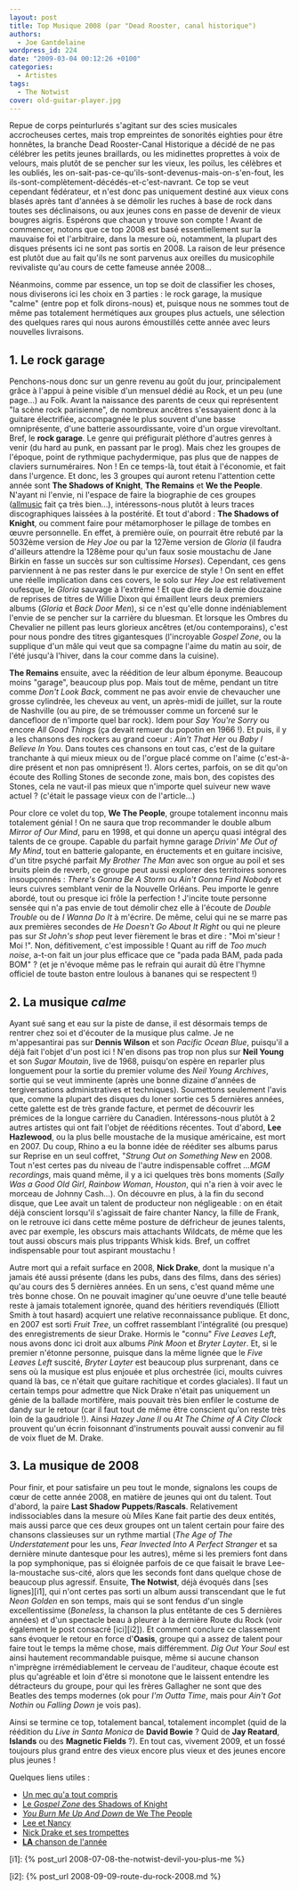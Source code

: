 ```yaml
---
layout: post
title: Top Musique 2008 (par "Dead Rooster, canal historique")
authors:
  - Joe Gantdelaine
wordpress_id: 224
date: "2009-03-04 00:12:26 +0100"
categories:
  - Artistes
tags:
  - The Notwist
cover: old-guitar-player.jpg
---
```


Repue de corps peinturlurés s'agitant sur des scies musicales accrocheuses
certes, mais trop empreintes de sonorités eighties pour être honnêtes, la
branche Dead Rooster-Canal Historique a décidé de ne pas célébrer les petits
jeunes braillards, ou les midinettes proprettes à voix de velours, mais plutôt
de se pencher sur les vieux, les poilus, les célèbres et les oubliés, les
on-sait-pas-ce-qu'ils-sont-devenus-mais-on-s'en-fout, les
ils-sont-complètement-décédés-et-c'est-navrant. Ce top se veut cependant
fédérateur, et n'est donc pas uniquement destiné aux vieux cons blasés après
tant d'années à se démolir les ruches à base de rock dans toutes ses
déclinaisons, ou aux jeunes cons en passe de devenir de vieux bougres aigris.
Espérons que chacun y trouve son compte ! Avant de commencer, notons que ce top
2008 est basé essentiellement sur la mauvaise foi et l'arbitraire, dans la
mesure où, notamment, la plupart des disques présents ici ne sont pas sortis
en 2008. La raison de leur présence est plutôt due au fait qu'ils ne sont
parvenus aux oreilles du musicophile revivaliste qu'au cours de cette fameuse
année 2008…

Néanmoins, comme par essence, un top se doit de classifier les choses, nous
diviserons ici les choix en 3 parties : le rock garage, la musique "calme"
(entre pop et folk dirons-nous) et, puisque nous ne sommes tout de même pas
totalement hermétiques aux groupes plus actuels, une sélection des quelques
rares qui nous aurons émoustillés cette année avec leurs nouvelles livraisons.

## 1. Le rock garage

Penchons-nous donc sur un genre revenu au goût du jour, principalement grâce à
l'appui à peine visible d'un mensuel dédié au Rock, et un peu (une page…) au
Folk. Avant la naissance des parents de ceux qui représentent "la scène rock
parisienne", de nombreux ancêtres s'essayaient donc à la guitare électrifiée,
accompagnée le plus souvent d'une basse omniprésente, d'une batterie
assourdissante, voire d'un orgue virevoltant. Bref, le **rock garage**. Le genre
qui préfigurait pléthore d'autres genres à venir (du hard au punk, en passant
par le prog). Mais chez les groupes de l'époque, point de rythmique
pachydermique, pas plus que de nappes de claviers surnuméraires. Non ! En ce
temps-là, tout était à l'économie, et fait dans l'urgence. Et donc, les 3
groupes qui auront retenu l'attention cette année sont **The Shadows of
Knight**, **The Remains** et **We the People**. N'ayant ni l'envie, ni l'espace
de faire la biographie de ces groupes ([allmusic][1] fait ça très bien…),
intéressons-nous plutôt à leurs traces discographiques laissées à la postérité.
Et tout d'abord : **The Shadows of Knight**, ou comment faire pour métamorphoser
le pillage de tombes en œuvre personnelle. En effet, à première ouïe, on
pourrait être rebuté par la 5032ème version de _Hey Joe_ ou par la 127ème
version de _Gloria_ (il faudra d'ailleurs attendre la 128ème pour qu'un faux
sosie moustachu de Jane Birkin en fasse un succès sur son cultissime _Horses_).
Cependant, ces gens parviennent à ne pas rester dans le pur exercice de style !
On sent en effet une réelle implication dans ces covers, le solo sur _Hey Joe_
est relativement oufesque, le _Gloria_ sauvage à l'extrême ! Et que dire de la
demie douzaine de reprises de titres de Willie Dixon qui émaillent leurs deux
premiers albums (_Gloria_ et _Back Door Men_), si ce n'est qu'elle donne
indéniablement l'envie de se pencher sur la carrière du bluesman. Et lorsque les
Ombres du Chevalier ne pillent pas leurs glorieux ancêtres (et/ou
contemporains), c'est pour nous pondre des titres gigantesques (l'incroyable
_Gospel Zone_, ou la supplique d'un mâle qui veut que sa compagne l'aime du
matin au soir, de l'été jusqu'à l'hiver, dans la cour comme dans la cuisine).

**The Remains** ensuite, avec la réédition de leur album éponyme. Beaucoup moins
"garage", beaucoup plus pop. Mais tout de même, pendant un titre comme _Don't
Look Back_, comment ne pas avoir envie de chevaucher une grosse cylindrée, les
cheveux au vent, un après-midi de juillet, sur la route de Nashville (ou au
pire, de se trémousser comme un forcené sur le dancefloor de n'importe quel bar
rock). Idem pour _Say You're Sorry_ ou encore _All Good Things_ (ça devait
remuer du popotin en 1966 !). Et puis, il y a les chansons des rockers au grand
coeur : _Ain't That Her_ ou _Baby I Believe In You_. Dans toutes ces chansons en
tout cas, c'est de la guitare tranchante à qui mieux mieux ou de l'orgue placé
comme on l'aime (c'est-à-dire présent et non pas omniprésent !). Alors certes,
parfois, on se dit qu'on écoute des Rolling Stones de seconde zone, mais bon,
des copistes des Stones, cela ne vaut-il pas mieux que n'importe quel suiveur
new wave actuel ? (c'était le passage vieux con de l'article…)

Pour clore ce volet du top, **We The People**, groupe totalement inconnu mais
totalement génial ! On ne saura que trop recommander le double album _Mirror of
Our Mind_, paru en 1998, et qui donne un aperçu quasi intégral des talents de ce
groupe. Capable du parfait hymne garage _Drivin' Me Out of My Mind_, tout en
batterie galopante, en éructements et en guitare incisive, d'un titre psyché
parfait _My Brother The Man_ avec son orgue au poil et ses bruits plein de
reverb, ce groupe peut aussi explorer des territoires sonores insoupçonnés :
_There's Gonna Be A Storm_ ou _Ain't Gonna Find Nobody_ et leurs cuivres
semblant venir de la Nouvelle Orléans. Peu importe le genre abordé, tout ou
presque ici frôle la perfection ! J'incite toute personne sensée qui n'a pas
envie de tout démolir chez elle à l'écoute de _Double Trouble_ ou de _I Wanna Do
It_ à m'écrire. De même, celui qui ne se marre pas aux premières secondes de _He
Doesn't Go About It Right_ ou qui ne pleure pas sur _St John's shop_ peut lever
fièrement le bras et dire : "Moi m'sieur ! Moi !". Non, défitivement, c'est
impossible ! Quant au riff de _Too much noise_, a-t-on fait un jour plus
efficace que ce "pada pada BAM, pada pada BOM" ? (et je n'évoque même pas le
refrain qui aurait dû être l'hymne officiel de toute baston entre loulous à
bananes qui se respectent !)

## 2. La musique _calme_

Ayant sué sang et eau sur la piste de danse, il est désormais temps de rentrer
chez soi et d'écouter de la musique plus calme. Je ne m'appesantirai pas sur
**Dennis Wilson** et son _Pacific Ocean Blue_, puisqu'il a déjà fait l'objet
d'un post ici ! N'en disons pas trop non plus sur **Neil Young** et son _Sugar
Moutain_, live de 1968, puisqu'on espère en reparler plus longuement pour la
sortie du premier volume des _Neil Young Archives_, sortie qui se veut imminente
(après une bonne dizaine d'années de tergiversations administratives et
techniques). Soumettons seulement l'avis que, comme la plupart des disques du
loner sortie ces 5 dernières années, cette galette est de très grande facture,
et permet de découvrir les prémices de la longue carrière du Canadien.
Intéressons-nous plutôt à 2 autres artistes qui ont fait l'objet de rééditions
récentes. Tout d'abord, **Lee Hazlewood**, ou la plus belle moustache de la
musique américaine, est mort en 2007. Du coup, Rhino a eu la bonne idée de
rééditer ses albums parus sur Reprise en un seul coffret, "_Strung Out on
Something New_ en 2008. Tout n'est certes pas du niveau de l'autre indispensable
coffret _…MGM recordings_, mais quand même, il y a ici quelques très bons
moments (_Sally Was a Good Old Girl_, _Rainbow Woman_, _Houston_, qui n'a rien à
voir avec le morceau de Johnny Cash…). On découvre en plus, à la fin du second
disque, que Lee avait un talent de producteur non négligeable : on en était déjà
conscient lorsqu'il s'agissait de faire chanter Nancy, la fille de Frank, on le
retrouve ici dans cette même posture de défricheur de jeunes talents, avec par
exemple, les obscurs mais attachants Wildcats, de même que les tout aussi
obscurs mais plus trippants Whisk kids. Bref, un coffret indispensable pour tout
aspirant moustachu !

Autre mort qui a refait surface en 2008, **Nick Drake**, dont la musique n'a
jamais été aussi présente (dans les pubs, dans des films, dans des séries) qu'au
cours des 5 dernières années. En un sens, c'est quand même une très bonne chose.
On ne pouvait imaginer qu'une oeuvre d'une telle beauté reste à jamais
totalement ignorée, quand des héritiers revendiqués (Elliott Smith à tout
hasard) acquiert une relative reconnaissance publique. Et donc, en 2007 est
sorti _Fruit Tree_, un coffret rassemblant l'intégralité (ou presque) des
enregistrements de sieur Drake. Hormis le "connu" _Five Leaves Left_, nous avons
donc ici droit aux albums _Pink Moon_ et _Bryter Layter_. Et, si le premier
n'étonne personne, puisque dans la même lignée que le _Five Leaves Left_
suscité, _Bryter Layter_ est beaucoup plus surprenant, dans ce sens où la
musique est plus enjouée et plus orchestrée (ici, moults cuivres quand là bas,
ce n'était que guitare rachitique et cordes glaciales). Il faut un certain temps
pour admettre que Nick Drake n'était pas uniquement un génie de la ballade
mortifère, mais pouvait très bien enfiler le costume de dandy sur le retour (car
il faut tout de même être conscient qu'on reste très loin de la gaudriole !).
Ainsi _Hazey Jane II_ ou _At The Chime of A City Clock_ prouvent qu'un écrin
foisonnant d'instruments pouvait aussi convenir au fil de voix fluet de M.
Drake.

## 3. La musique de 2008

Pour finir, et pour satisfaire un peu tout le monde, signalons les coups de cœur
de cette année 2008, en matière de jeunes qui ont du talent. Tout d'abord, la
paire **Last Shadow Puppets**/**Rascals**. Relativement indissociables dans la
mesure où Miles Kane fait partie des deux entités, mais aussi parce que ces deux
groupes ont un talent certain pour faire des chansons classieuses sur un rythme
martial (_The Age of The Understatement_ pour les uns, _Fear Invected Into A
Perfect Stranger_ et sa dernière minute dantesque pour les autres), même si les
premiers font dans la pop symphonique, pas si éloignée parfois de ce que faisait
le brave Lee-la-moustache sus-cité, alors que les seconds font dans quelque
chose de beaucoup plus agressif. Ensuite, **The Notwist**, déjà évoqués dans
[ses lignes][i1], qui n'ont certes pas sorti un album aussi transcendant que le
fut _Neon Golden_ en son temps, mais qui se sont fendus d'un single
excellentissime (_Boneless_, la chanson la plus entêtante de ces 5 dernières
années) et d'un spectacle beau à pleurer à la dernière Route du Rock (voir
également le post consacré [ici][i2]). Et comment conclure ce classement sans
évoquer le retour en force d'**Oasis**, groupe qui a assez de talent pour faire
tout le temps la même chose, mais différemment. _Dig Out Your Soul_ est ainsi
hautement recommandable puisque, même si aucune chanson n'imprègne
irrémédiablement le cerveau de l'auditeur, chaque écoute est plus qu'agréable et
loin d'être si monotone que le laissent entendre les détracteurs du groupe, pour
qui les frères Gallagher ne sont que des Beatles des temps modernes (ok pour
_I'm Outta Time_, mais pour _Ain't Got Nothin_ ou _Falling Down_ je vois pas).

Ainsi se termine ce top, totalement bancal, totalement incomplet (quid de la
réédition du _Live in Santa Monica_ de **David Bowie** ? Quid de **Jay
Reatard**, **Islands** ou des **Magnetic Fields** ?). En tout cas, vivement
2009, et un fossé toujours plus grand entre des vieux encore plus vieux et des
jeunes encore plus jeunes !

Quelques liens utiles :

- [Un mec qu'a tout compris](http://www.youtube.com/watch?v=qdYf3de-nHY)
- [Le _Gospel Zone_ des Shadows of Knight](http://www.deezer.com/track/760963)
- [_You Burn Me Up And Down_ de We The People](http://jiwa.fr/track/We-the-People-56181/Nuggets-Original-Artyfacts-From-the-First-Psychedelic-Era-1965-1968-disc-4-16748/You-Burn-Me-Up-And-Down-416504.html)
- [Lee et Nancy](http://www.youtube.com/watch?v=mQiDs9tKZv4)
- [Nick Drake et ses trompettes](http://www.deezer.com/track/146153)
- [**LA** chanson de l'année](http://www.deezer.com/track/985378)

[1]: http://www.allmusic.com

[i1]: {% post_url 2008-07-08-the-notwist-devil-you-plus-me %}

[i2]: {% post_url 2008-09-09-route-du-rock-2008.md %}
